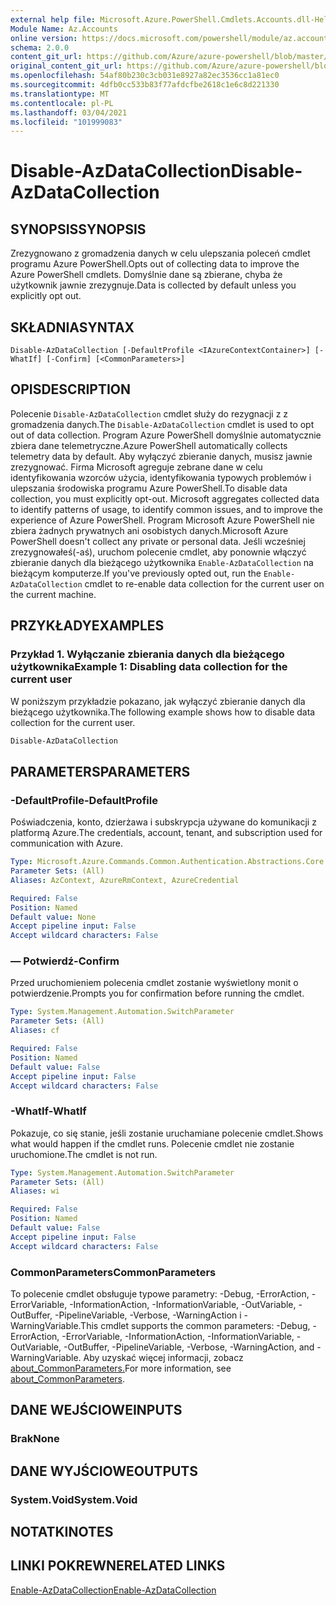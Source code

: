 ```yaml
---
external help file: Microsoft.Azure.PowerShell.Cmdlets.Accounts.dll-Help.xml
Module Name: Az.Accounts
online version: https://docs.microsoft.com/powershell/module/az.accounts/disable-azdatacollection
schema: 2.0.0
content_git_url: https://github.com/Azure/azure-powershell/blob/master/src/Accounts/Accounts/help/Disable-AzDataCollection.md
original_content_git_url: https://github.com/Azure/azure-powershell/blob/master/src/Accounts/Accounts/help/Disable-AzDataCollection.md
ms.openlocfilehash: 54af80b230c3cb031e8927a82ec3536cc1a81ec0
ms.sourcegitcommit: 4dfb0cc533b83f77afdcfbe2618c1e6c8d221330
ms.translationtype: MT
ms.contentlocale: pl-PL
ms.lasthandoff: 03/04/2021
ms.locfileid: "101999083"
---
```

# <span data-ttu-id="49000-101">Disable-AzDataCollection</span><span class="sxs-lookup"><span data-stu-id="49000-101">Disable-AzDataCollection</span></span>

## <span data-ttu-id="49000-102">SYNOPSIS</span><span class="sxs-lookup"><span data-stu-id="49000-102">SYNOPSIS</span></span>
<span data-ttu-id="49000-103">Zrezygnowano z gromadzenia danych w celu ulepszania poleceń cmdlet programu Azure PowerShell.</span><span class="sxs-lookup"><span data-stu-id="49000-103">Opts out of collecting data to improve the Azure PowerShell cmdlets.</span></span> <span data-ttu-id="49000-104">Domyślnie dane są zbierane, chyba że użytkownik jawnie zrezygnuje.</span><span class="sxs-lookup"><span data-stu-id="49000-104">Data is collected by default unless you explicitly opt out.</span></span>

## <span data-ttu-id="49000-105">SKŁADNIA</span><span class="sxs-lookup"><span data-stu-id="49000-105">SYNTAX</span></span>

```
Disable-AzDataCollection [-DefaultProfile <IAzureContextContainer>] [-WhatIf] [-Confirm] [<CommonParameters>]
```

## <span data-ttu-id="49000-106">OPIS</span><span class="sxs-lookup"><span data-stu-id="49000-106">DESCRIPTION</span></span>

<span data-ttu-id="49000-107">Polecenie `Disable-AzDataCollection` cmdlet służy do rezygnacji z z gromadzenia danych.</span><span class="sxs-lookup"><span data-stu-id="49000-107">The `Disable-AzDataCollection` cmdlet is used to opt out of data collection.</span></span> <span data-ttu-id="49000-108">Program Azure PowerShell domyślnie automatycznie zbiera dane telemetryczne.</span><span class="sxs-lookup"><span data-stu-id="49000-108">Azure PowerShell automatically collects telemetry data by default.</span></span> <span data-ttu-id="49000-109">Aby wyłączyć zbieranie danych, musisz jawnie zrezygnować. Firma Microsoft agreguje zebrane dane w celu identyfikowania wzorców użycia, identyfikowania typowych problemów i ulepszania środowiska programu Azure PowerShell.</span><span class="sxs-lookup"><span data-stu-id="49000-109">To disable data collection, you must explicitly opt-out. Microsoft aggregates collected data to identify patterns of usage, to identify common issues, and to improve the experience of Azure PowerShell.</span></span> <span data-ttu-id="49000-110">Program Microsoft Azure PowerShell nie zbiera żadnych prywatnych ani osobistych danych.</span><span class="sxs-lookup"><span data-stu-id="49000-110">Microsoft Azure PowerShell doesn't collect any private or personal data.</span></span> <span data-ttu-id="49000-111">Jeśli wcześniej zrezygnowałeś(-aś), uruchom polecenie cmdlet, aby ponownie włączyć zbieranie danych dla bieżącego użytkownika `Enable-AzDataCollection` na bieżącym komputerze.</span><span class="sxs-lookup"><span data-stu-id="49000-111">If you've previously opted out, run the `Enable-AzDataCollection` cmdlet to re-enable data collection for the current user on the current machine.</span></span>

## <span data-ttu-id="49000-112">PRZYKŁADY</span><span class="sxs-lookup"><span data-stu-id="49000-112">EXAMPLES</span></span>

### <span data-ttu-id="49000-113">Przykład 1. Wyłączanie zbierania danych dla bieżącego użytkownika</span><span class="sxs-lookup"><span data-stu-id="49000-113">Example 1: Disabling data collection for the current user</span></span>

<span data-ttu-id="49000-114">W poniższym przykładzie pokazano, jak wyłączyć zbieranie danych dla bieżącego użytkownika.</span><span class="sxs-lookup"><span data-stu-id="49000-114">The following example shows how to disable data collection for the current user.</span></span>

```powershell
Disable-AzDataCollection
```

## <span data-ttu-id="49000-115">PARAMETERS</span><span class="sxs-lookup"><span data-stu-id="49000-115">PARAMETERS</span></span>

### <span data-ttu-id="49000-116">-DefaultProfile</span><span class="sxs-lookup"><span data-stu-id="49000-116">-DefaultProfile</span></span>

<span data-ttu-id="49000-117">Poświadczenia, konto, dzierżawa i subskrypcja używane do komunikacji z platformą Azure.</span><span class="sxs-lookup"><span data-stu-id="49000-117">The credentials, account, tenant, and subscription used for communication with Azure.</span></span>

```yaml
Type: Microsoft.Azure.Commands.Common.Authentication.Abstractions.Core.IAzureContextContainer
Parameter Sets: (All)
Aliases: AzContext, AzureRmContext, AzureCredential

Required: False
Position: Named
Default value: None
Accept pipeline input: False
Accept wildcard characters: False
```

### <span data-ttu-id="49000-118">— Potwierdź</span><span class="sxs-lookup"><span data-stu-id="49000-118">-Confirm</span></span>

<span data-ttu-id="49000-119">Przed uruchomieniem polecenia cmdlet zostanie wyświetlony monit o potwierdzenie.</span><span class="sxs-lookup"><span data-stu-id="49000-119">Prompts you for confirmation before running the cmdlet.</span></span>

```yaml
Type: System.Management.Automation.SwitchParameter
Parameter Sets: (All)
Aliases: cf

Required: False
Position: Named
Default value: False
Accept pipeline input: False
Accept wildcard characters: False
```

### <span data-ttu-id="49000-120">-WhatIf</span><span class="sxs-lookup"><span data-stu-id="49000-120">-WhatIf</span></span>

<span data-ttu-id="49000-121">Pokazuje, co się stanie, jeśli zostanie uruchamiane polecenie cmdlet.</span><span class="sxs-lookup"><span data-stu-id="49000-121">Shows what would happen if the cmdlet runs.</span></span> <span data-ttu-id="49000-122">Polecenie cmdlet nie zostanie uruchomione.</span><span class="sxs-lookup"><span data-stu-id="49000-122">The cmdlet is not run.</span></span>

```yaml
Type: System.Management.Automation.SwitchParameter
Parameter Sets: (All)
Aliases: wi

Required: False
Position: Named
Default value: False
Accept pipeline input: False
Accept wildcard characters: False
```

### <span data-ttu-id="49000-123">CommonParameters</span><span class="sxs-lookup"><span data-stu-id="49000-123">CommonParameters</span></span>
<span data-ttu-id="49000-124">To polecenie cmdlet obsługuje typowe parametry: -Debug, -ErrorAction, -ErrorVariable, -InformationAction, -InformationVariable, -OutVariable, -OutBuffer, -PipelineVariable, -Verbose, -WarningAction i -WarningVariable.</span><span class="sxs-lookup"><span data-stu-id="49000-124">This cmdlet supports the common parameters: -Debug, -ErrorAction, -ErrorVariable, -InformationAction, -InformationVariable, -OutVariable, -OutBuffer, -PipelineVariable, -Verbose, -WarningAction, and -WarningVariable.</span></span> <span data-ttu-id="49000-125">Aby uzyskać więcej informacji, zobacz [about_CommonParameters.](http://go.microsoft.com/fwlink/?LinkID=113216)</span><span class="sxs-lookup"><span data-stu-id="49000-125">For more information, see [about_CommonParameters](http://go.microsoft.com/fwlink/?LinkID=113216).</span></span>

## <span data-ttu-id="49000-126">DANE WEJŚCIOWE</span><span class="sxs-lookup"><span data-stu-id="49000-126">INPUTS</span></span>

### <span data-ttu-id="49000-127">Brak</span><span class="sxs-lookup"><span data-stu-id="49000-127">None</span></span>

## <span data-ttu-id="49000-128">DANE WYJŚCIOWE</span><span class="sxs-lookup"><span data-stu-id="49000-128">OUTPUTS</span></span>

### <span data-ttu-id="49000-129">System.Void</span><span class="sxs-lookup"><span data-stu-id="49000-129">System.Void</span></span>

## <span data-ttu-id="49000-130">NOTATKI</span><span class="sxs-lookup"><span data-stu-id="49000-130">NOTES</span></span>

## <span data-ttu-id="49000-131">LINKI POKREWNE</span><span class="sxs-lookup"><span data-stu-id="49000-131">RELATED LINKS</span></span>

[<span data-ttu-id="49000-132">Enable-AzDataCollection</span><span class="sxs-lookup"><span data-stu-id="49000-132">Enable-AzDataCollection</span></span>](./Enable-AzDataCollection.md)
